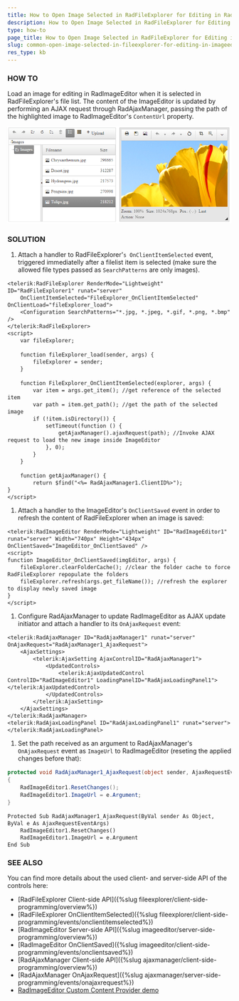```yaml
---
title: How to Open Image Selected in RadFileExplorer for Editing in RadImageEditor
description: How to Open Image Selected in RadFileExplorer for Editing in RadImageEditor. Check it now!
type: how-to
page_title: How to Open Image Selected in RadFileExplorer for Editing in RadImageEditor
slug: common-open-image-selected-in-fileexplorer-for-editing-in-imageeditor
res_type: kb
---
```



### HOW TO
 Load an image for editing in RadImageEditor when it is selected in RadFileExplorer's file list. The content of the ImageEditor is updated by performing an AJAX request through RadAjaxManager, passing the path of the highlighted image to RadImageEditor's `ContentUrl` property.  

![Edit Selected Image](images/comon-edit-selected-image.png)  

### SOLUTION

1. Attach a handler to RadFileExplorer'`s OnClientItemSelected` event, triggered immediatelly after a filelist item is selected (make sure the allowed file types passed as `SearchPatterns` are only images).

````ASP.NET
<telerik:RadFileExplorer RenderMode="Lightweight" ID="RadFileExplorer1" runat="server"
    OnClientItemSelected="FileExplorer_OnClientItemSelected" OnClientLoad="fileExplorer_load">
    <Configuration SearchPatterns="*.jpg, *.jpeg, *.gif, *.png, *.bmp" />
</telerik:RadFileExplorer>
<script>
    var fileExplorer;
 
    function fileExplorer_load(sender, args) {
        fileExplorer = sender;
    }
 
    function FileExplorer_OnClientItemSelected(explorer, args) {
        var item = args.get_item(); //get reference of the selected item
        var path = item.get_path(); //get the path of the selected image
        if (!item.isDirectory()) {
            setTimeout(function () {
                getAjaxManager().ajaxRequest(path); //Invoke AJAX request to load the new image inside ImageEditor
            }, 0);
        }
    }
 
    function getAjaxManager() {
        return $find("<%= RadAjaxManager1.ClientID%>");
}
</script>
````


1. Attach a handler to the ImageEditor's `OnClientSaved` event in order to refresh the content of RadFileExplorer when an image is saved:

````ASP.NET
<telerik:RadImageEditor RenderMode="Lightweight" ID="RadImageEditor1" runat="server" Width="740px" Height="434px" OnClientSaved="ImageEditor_OnClientSaved" />
<script>
function ImageEditor_OnClientSaved(imgEditor, args) {
    fileExplorer.clearFolderCache(); //clear the folder cache to force RadFileExplorer repopulate the folders
    fileExplorer.refresh(args.get_fileName()); //refresh the explorer to display newly saved image
}
</script>
````

1. Configure RadAjaxManager to update RadImageEditor as AJAX update initiator and attach a handler to its `OnAjaxRequest` event:

````ASP.NET
<telerik:RadAjaxManager ID="RadAjaxManager1" runat="server" OnAjaxRequest="RadAjaxManager1_AjaxRequest">
    <AjaxSettings>
        <telerik:AjaxSetting AjaxControlID="RadAjaxManager1">
            <UpdatedControls>
                <telerik:AjaxUpdatedControl ControlID="RadImageEditor1" LoadingPanelID="RadAjaxLoadingPanel1"></telerik:AjaxUpdatedControl>
            </UpdatedControls>
        </telerik:AjaxSetting>
    </AjaxSettings>
</telerik:RadAjaxManager>
<telerik:RadAjaxLoadingPanel ID="RadAjaxLoadingPanel1" runat="server"></telerik:RadAjaxLoadingPanel>
````

1. Set the path received as an argument to RadAjaxManager's `OnAjaxRequest` event as `ImageUrl` to RadImageEditor (reseting the applied changes before that):

````C#
protected void RadAjaxManager1_AjaxRequest(object sender, AjaxRequestEventArgs e)
{
    RadImageEditor1.ResetChanges();
    RadImageEditor1.ImageUrl = e.Argument;
}
````
````VB
Protected Sub RadAjaxManager1_AjaxRequest(ByVal sender As Object, ByVal e As AjaxRequestEventArgs)
    RadImageEditor1.ResetChanges()
    RadImageEditor1.ImageUrl = e.Argument
End Sub
````




### SEE ALSO

You can find more details about the used client- and server-side API of the controls here:

- [RadFileExplorer Client-side API]({%slug fileexplorer/client-side-programming/overview%})
- [RadFileExplorer OnClientItemSelected]({%slug fileexplorer/client-side-programming/events/onclientitemselected%})
- [RadImageEditor Server-side API]({%slug imageeditor/server-side-programming/overview%})
- [RadImageEditor OnClientSaved]({%slug imageeditor/client-side-programming/events/onclientsaved%})
- [RadAjaxManager Client-side API]({%slug ajaxmanager/client-side-programming/overview%})
- [RadAjaxManager OnAjaxRequest]({%slug ajaxmanager/server-side-programming/events/onajaxrequest%})
- [RadImageEditor Custom Content Provider demo](https://demos.telerik.com/aspnet-ajax/imageeditor/examples/customcontentprovider/defaultcs.aspx)





